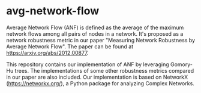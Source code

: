 # avg-network-flow
Average Network Flow (ANF) is defined as the average of the maximum network flows among all pairs of nodes in a network. It's proposed as a network robustness metric in our paper "Measuring Network Robustness by Average Network Flow". The paper can be found at https://arxiv.org/abs/2012.00877.

This repository contains our implementation of ANF by leveraging Gomory-Hu trees. The implementations of some other robustness metrics compared in our paper are also included. Our implementation is based on NetworkX (https://networkx.org/), a Python package for analyzing Complex Networks.
